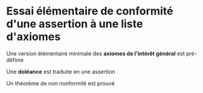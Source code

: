 # Essai élémentaire de conformité d'une assertion à une liste d'axiomes

Une version élémentaire minimale des __axiomes de l'intérêt général__ est pré-définie

Une __doléance__ est traduite en une assertion 

Un théorème de non nonformité est prouvé 


